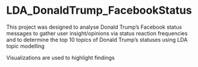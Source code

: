 # LDA_DonaldTrump_FacebookStatus

This project was designed to analyse Donald Trump’s Facebook status messages to gather user insight/opinions via status reaction frequencies and to determine the top 10 topics of Donald Trump’s statuses using LDA topic modelling

Visualizations are used to highlight findings 
